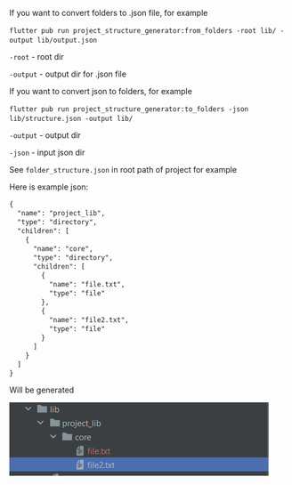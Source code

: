 If you want to convert folders to .json file, for example

`
flutter pub run project_structure_generator:from_folders -root lib/ -output lib/output.json
`

`-root` - root dir

`-output` - output dir for .json file

If you want to convert json to folders, for example

`
flutter pub run project_structure_generator:to_folders -json lib/structure.json -output lib/
`

`-output` - output dir

`-json` - input json dir

See `folder_structure.json` in root path of project for example





Here is example json:

```
{
  "name": "project_lib",
  "type": "directory",
  "children": [
    {
      "name": "core",
      "type": "directory",
      "children": [
        {
          "name": "file.txt",
          "type": "file"
        },
        {
          "name": "file2.txt",
          "type": "file"
        }
      ]
    }
  ]
}
```


Will be generated





![Alt Text](./screenshots/img.png)
